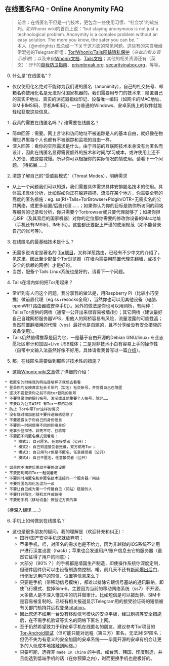 ## 在线匿名FAQ - Online Anonymity FAQ

> 前言：在线匿名不但是一门技术，更包含一些使用习惯、“社会学”的软技巧。如Whonix wiki的首页上说：“but staying anonymous is not just a technological problem. Anonymity is a complex problem without an easy solution. The more you know, the safer you can be. ”  
本人（@mdrights) 现总结一下关于这方面的常见问题。这些有的来自我经常混迹的Telegram群组：[Tor/Whonix/Tails匿踪隐私保护]()（*在此向群友表示感谢*）；以及来自[Whonix文档]()、[Tails文档]()；其他的相关资源还有（英文）：EFF的[自我防卫指南]()、[prismbreak.org](prismbreak.org), [securityinabox.org]()，等等。  

0. 什么是“在线匿名”？
- 仅仅使用化名绝对不能称为我们说的匿名（anonimity），自己的社交帐号、邮箱名称使用化名是无法对付国家机器的。我们需要用专门的技术来：隐匿自己的真实IP地址、真实的浏览器指纹印记、设备唯一编码（如网卡的MAC地址、SIM卡IMSI码、手机IMEI码）。一台普通的Windows、安卓系统上的软件就能轻松获取这些信息。

1. 我真的需要在线匿名吗？/ 谁需要在线匿名？  
- 简单回答：需要。网上言论和访问地址不被追踪是人的基本自由，就好像在物理世界里每个人也都有不被跟踪和监视的自由一样。  
- 深入回答：看你的实际需求是什么。由于目前的互联网技术本身没有为匿名而设计，因此在线匿名显得需要额外的技术和时间/学习成本，或许使用上还不大方便、或速度减慢。所以你可以根据你的实际情况酌情使用。请看下一个问题。
[待拓展……]

2. 清楚了解自己的“受威胁模式”（Threat Modes），明确需求  
- 从上一个问题我们可以知道，我们需要具体需求具体安排匿名技术的使用。具体需求具体分析，比如假如你正在躲避抓捕，流浪在某个地方，你需要全套的高度的匿名措施：eg. ss(R)+Tails+TorBrowser+Pidgin/OTR+无需实名的公共网络，或更多前置/后置代理……；如果你认为你的目标是防你所访问的网站等服务的记录和分析，你只需要个Torbrowser或只要代理就够了；如果你担心ISP（及其背后的国家机器）对你的定位那你需要的修改你设备的Mac地址（手机还有IMSI码、IMEI码）。这些都还要配上严谨的使用规范（如不能登录自己的帐号等）。  

3. 在线匿名的最基础技术是什么？  
- 无需多说肯定是著名的 [Tor项目]()，又称洋葱路由，已经有不少中文的介绍了，见[这里]()。因此至少配备个Tor浏览器（在墙内需要用前置代理先翻墙，或找个安全的信赖的网桥）才是好的。  
- 当然，配备个Tails Linux系统也是好的，请看下一个问题。

4. Tails在墙内如何把Tor用起来？
- 常听到有人问这个问题。我分享我的做法是，用Raspberry Pi（比较小巧便携）做前置代理（eg ss+resocks全局），当然你也可以用其他设备（电脑、openWRT路由器或安卓手机）。另外的做法是你也可以用网桥，有两种：Tails/Tor提供的网桥（通常一公开出来很容易被墙/封）；其它网桥（建议最好自己自建网桥服务器VPS，用他人的网桥容易有风险，流量泄露的可能性高；当然前置翻墙用的代理（vps）最好也是自建的，且不分享给没有安全措施的设备使用）。  
- Tails仍然值得推荐是因为它，一是基于自由开源的Debian GNU/linux+专业志愿社区审计和加固+Live USB载体；二是对非技术小白有容易上手的操作性（自带中文输入法虽然好像不好用，具体请看我曾写过一篇[介绍]()）。

5. 那，在线匿名需要做到那些非技术性的措施？  
- 这篇[Whonix wiki文章](https://www.whonix.org/wiki/DoNot)做了详细的介绍：

```
* 我匿名的时候我的网站是啥样子我想去看看
* 登录你的反映真实社会关系的（实名）社交帐号，并觉得自己在隐匿
* 坚决不要登录你之前不用tor登陆的帐号
* 不要登录你的银行帐号、淘宝或其他重要个人帐号，除非……
* 不要以为公共WIFI 有Tor一样的功效
* 防止 Tor中带Tor这样的情况
* 没有端对端加密就不要传送敏感信息了
* 不要透露关于你自己的身份信息
* 不要同一时间使用不同的网络身份
* 无事少登推特、非死不可、谷歌等
* 不要把不同匿名模式混着用：
    * 模式1: 自己匿名，任意接受者（公开）；
    * 模式2: 自己知道接受者是谁，双方都用Tor；
    * 模式3: 自己用Tor但是不匿名，任意接受者（公开）
    * 模式4: 自己不匿名，任意接受者（公开）
    
* 如果你不清楚后果就不要修改设置
* 不要把明网和Tor一起混着用
* 不要同时用匿名和非匿名技术连接同一个服务器／网站
* 不要将匿名和化名混为一谈
* 不要让自己成为第一个传播自己（网站）链接的人
* 不要打开陌生／随机文件或链接
* 不要用手机（移动设备）做验证方面的事  
```

（待深入翻译……）

6. 手机上如何做到在线匿名？  
- 这也是很多朋友的疑问。我的理解是（欢迎补充和纠正）：
  - 国行/国产安卓手机您就放弃吧；
  - 苹果手机，唔，对匿名的需求也是不给力，因为非越狱的iOS系统不让用户进行深度设置（hack）；苹果也会发送用户/账户信息去它的服务器（虽然它征得了用户的同意）；
  - 大部分（90%？）的手机都是墙国生产制造，即使操作系统你深度定制，但硬件固件仍可以由设备制造商控制，喏，前几天不还有[新闻爆出后门]()，悄悄发送用户的短信、位置等信息来么？
  - 只要是手机（带移动信号模块），都难以排除它跟信号基站的通讯联络，即使飞行模式、拔掉Sim卡。主要因为当前的移动网络系统（ss7）不开源，大多数人是不深入懂其中的坑并做审计。比如短信是可以被劫持、SIM卡是容易被复制的。已经有相关报道显示Telegram用的接受验证码的短信被有关部门劫持并远程登录[citation]()。
  - 因此您还不如用一台没有移动信号模块的安卓平板，经过刷机等安全措施后，在不需手机验证等实名的网络下匿名上网。
  - 至于仍然希望致力于用安卓手机在线匿名的朋友，建议参考Tor项目的 [Tor-Android尝试]()（但可能只能对远程（第三方）匿名，无法对ISP匿名；但仍不失为有意义的安全加固的安卓系统——毕竟开源的安卓有机会让更多的人低成本地接触到网络。）
  - 只要可能，选择非 `made In China` 的手机，如台湾、韩国、印度制造，并且能选到低端手机的话（在你预算之内），时而更换手机也是极好的。
  
